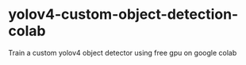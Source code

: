# yolov4-custom-object-detection-colab
Train a custom yolov4 object detector using free gpu on google colab
